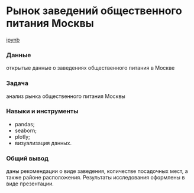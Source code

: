 # Рынок заведений общественного питания Москвы

[ipynb](catering_market.ipynb)

### Данные
открытые данные о заведениях общественного питания в Москве

### Задача
анализ рынка общественного питания Москвы

### Навыки и инструменты
* pandas;
* seaborn;
* plotly;
* визуализация данных.

### Общий вывод
даны рекомендации о виде заведения, количестве посадочных мест, а также районе расположения.  Результаты исследования оформлены в виде презентации.
